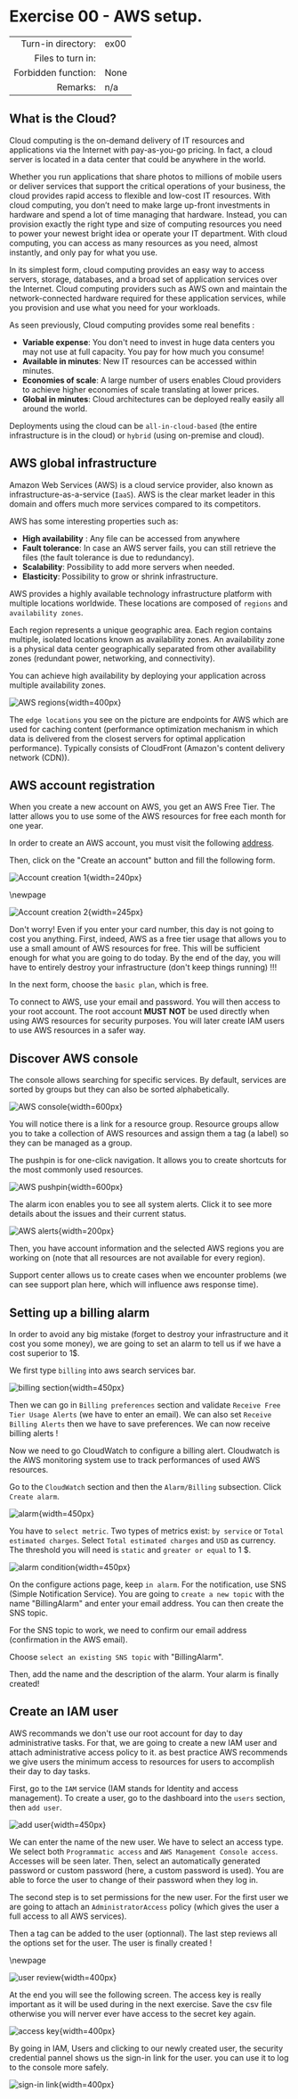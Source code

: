 # Exercise 00 - AWS setup.

|                         |                    |
| -----------------------:| ------------------ |
|   Turn-in directory:    |  ex00              |
|   Files to turn in:     |                    |
|   Forbidden function:   |  None              |
|   Remarks:              |  n/a               |

## What is the Cloud?

Cloud computing is the on-demand delivery of IT resources and applications via the Internet with pay-as-you-go pricing. In fact, a cloud server is located in a data center that could be anywhere in the world.

Whether you run applications that share photos to millions of mobile users or deliver services that support the critical operations of your business, the cloud provides rapid access to flexible and low-cost IT resources. With cloud computing, you don’t need to make large up-front investments in hardware and spend a lot of time managing that hardware. Instead, you can provision exactly the right type and size of computing resources you need to power your newest bright idea or operate your IT department. With cloud computing, you can access as many resources as you need, almost instantly, and only pay for what you use.

In its simplest form, cloud computing provides an easy way to access servers, storage, databases, and a broad set of application services over the Internet. Cloud computing providers such as AWS own and maintain the network-connected hardware required for these application services, while you provision and use what you need for your workloads.

As seen previously, Cloud computing provides some real benefits :

- **Variable expense**: You don't need to invest in huge data centers you may not use at full capacity. You pay for how much you consume!
- **Available in minutes**: New IT resources can be accessed within minutes.
- **Economies of scale**: A large number of users enables Cloud providers to achieve higher economies of scale translating at lower prices.
- **Global in minutes**: Cloud architectures can be deployed really easily all around the world.

Deployments using the cloud can be `all-in-cloud-based` (the entire infrastructure is in the cloud) or `hybrid` (using on-premise and cloud).

## AWS global infrastructure

Amazon Web Services (AWS) is a cloud service provider, also known as infrastructure-as-a-service (`IaaS`). AWS is the clear market leader in this domain and offers much more services compared to its competitors.

AWS has some interesting properties such as:

- **High availability** : Any file can be accessed from anywhere
- **Fault tolerance**: In case an AWS server fails, you can still retrieve the files (the fault tolerance is due to redundancy).
- **Scalability**: Possibility to add more servers when needed.
- **Elasticity**: Possibility to grow or shrink infrastructure.

AWS provides a highly available technology infrastructure platform with multiple locations worldwide. These locations are composed of `regions` and `availability zones`.

Each region represents a unique geographic area. Each region contains multiple, isolated locations known as availability zones. An availability zone is a physical data center geographically separated from other availability zones (redundant power, networking, and connectivity).

You can achieve high availability by deploying your application across multiple availability zones.

![AWS regions](../assets/aws_regions.png){width=400px}

The `edge locations` you see on the picture are endpoints for AWS which are used for caching content (performance optimization mechanism in which data is delivered from the closest servers for optimal application performance). Typically consists of CloudFront (Amazon's content delivery network (CDN)).

## AWS account registration

When you create a new account on AWS, you get an AWS Free Tier. The latter allows you to use some of the AWS resources for free each month for one year.

In order to create an AWS account, you must visit the following [address](https://aws.amazon.com).

Then, click on the "Create an account" button and fill the following form.

![Account creation 1](../assets/account_creation_1.png){width=240px}

\newpage

![Account creation 2](../assets/account_creation_2.png){width=245px}

Don't worry! Even if you enter your card number, this day is not going to cost you anything. First, indeed, AWS as a free tier usage that allows you to use a small amount of AWS resources for free. This will be sufficient enough for what you are going to do today. By the end of the day, you will have to entirely destroy your infrastructure (don't keep things running) !!!

In the next form, choose the `basic plan`, which is free.

To connect to AWS, use your email and password. You will then access to your root account. The root account **MUST NOT** be used directly when using AWS resources for security purposes. You will later create IAM users to use AWS resources in a safer way.


## Discover AWS console

The console allows searching for specific services. By default, services are sorted by groups but they can also be sorted alphabetically.

![AWS console](../assets/console.png){width=600px}

You will notice there is a link for a resource group. Resource groups allow you to take a collection of AWS resources and assign them a tag (a label) so they can be managed as a group.

The pushpin is for one-click navigation. It allows you to create shortcuts for the most commonly used resources.

![AWS pushpin](../assets/pushpin.png){width=600px}

The alarm icon enables you to see all system alerts. Click it to see more details about the issues and their current status.

![AWS alerts](../assets/alerts.png){width=200px}

Then, you have account information and the selected AWS regions you are working on (note that all resources are not available for every region).

Support center allows us to create cases when we encounter problems (we can see support plan here, which will influence aws response time).


## Setting up a billing alarm

In order to avoid any big mistake (forget to destroy your infrastructure and it cost you some money), we are going to set an alarm to tell us if we have a cost superior to 1$.

We first type `billing` into aws search services bar.

![billing section](../assets/billing.png){width=450px}

Then we can go in `Billing preferences` section and validate `Receive Free Tier Usage Alerts` (we have to enter an email). We can also set `Receive Billing Alerts` then we have to save preferences. We can now receive billing alerts !

Now we need to go CloudWatch to configure a billing alert. Cloudwatch is the AWS monitoring system use to track performances of used AWS resources.

Go to the `CloudWatch` section and then the `Alarm/Billing` subsection. Click `Create alarm`.

![alarm](../assets/account_alarm.png){width=450px}

You have to `select metric`. Two types of metrics exist: `by service` or `Total estimated charges`. Select `Total estimated charges` and `USD` as currency. The threshold you will need is `static` and `greater or equal` to 1 $.

![alarm condition](../assets/account_alarm_cond.png){width=450px}

On the configure actions page, keep `in alarm`. For the notification, use SNS (Simple Notification Service). You are going to `create a new topic` with the name "BillingAlarm" and enter your email address. You can then create the SNS topic.

For the SNS topic to work, we need to confirm our email address (confirmation in the AWS email).

Choose `select an existing SNS topic` with "BillingAlarm".

Then, add the name and the description of the alarm. Your alarm is finally created!

## Create an IAM user

AWS recommands we don't use our root account for day to day administrative tasks. For that, we are going to create a new IAM user and attach administrative access policy to it. as best practice AWS recommends we give users the minimum access to resources for users to accomplish their day to day tasks.

First, go to the `IAM` service (IAM stands for Identity and access management). To create a user, go to the dashboard into the `users` section, then `add user`.

![add user](../assets/add_user1.png){width=450px}

We can enter the name of the new user. We have to select an access type. We select both `Programmatic access` and `AWS Management Console access`. Accesses will be seen later.
Then, select an automatically generated password or custom password (here, a custom password is used). You are able to force the user to change of their password when they log in.

The second step is to set permissions for the new user. For the first user we are going to attach an `AdministratorAccess` policy (which gives the user a full access to all AWS services).

Then a tag can be added to the user (optionnal). The last step reviews all the options set for the user. The user is finally created !

\newpage

![user review](../assets/add_user2.png){width=400px}

At the end you will see the following screen. The access key is really important as it will be used during in the next exercise. Save the csv file otherwise you will nerver ever have access to the secret key again.

![access key](../assets/access_key.png){width=400px}

By going in IAM, Users and clicking to our newly created user, the security credential pannel shows us the sign-in link for the user. you can use it to log to the console more safely.

![sign-in link](../assets/user_sign_in_link.png){width=400px}

